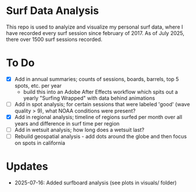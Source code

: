 # Surf Data Analysis

This repo is used to analyize and visualize my personal surf data, where I have recorded every surf session since february of 2017. 
As of July 2025, there over 1500 surf sessions recorded.

# To Do
- [x] Add in annual summaries; counts of sessions, boards, barrels, top 5 spots, etc. per year
    - build this into an Adobe After Effects workflow which spits out a yearly "Surfing Wrapped" with data behind animations
- [ ] Add in spot analysis; for certain sessions that were labeled 'good' (wave quality > 9), what NOAA conditions were present?
- [x] Add in regional analysis; timeline of regions surfed per month over all years and difference in surf time per region
- [ ] Add in wetsuit analysis; how long does a wetsuit last?
- [ ] Rebuild geospatial analysis - add dots around the globe and then focus on spots in california

# Updates
- 2025-07-16: Added surfboard analysis (see plots in visuals/ folder)
